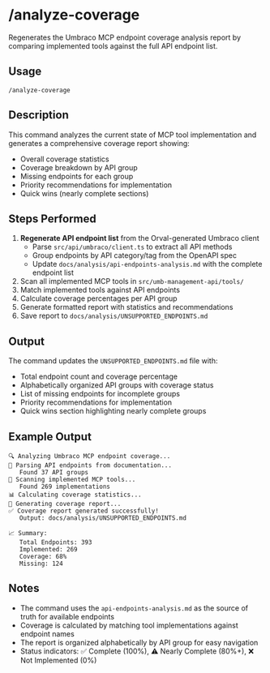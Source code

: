 # /analyze-coverage

Regenerates the Umbraco MCP endpoint coverage analysis report by comparing implemented tools against the full API endpoint list.

## Usage
```
/analyze-coverage
```

## Description
This command analyzes the current state of MCP tool implementation and generates a comprehensive coverage report showing:
- Overall coverage statistics
- Coverage breakdown by API group
- Missing endpoints for each group
- Priority recommendations for implementation
- Quick wins (nearly complete sections)

## Steps Performed
1. **Regenerate API endpoint list** from the Orval-generated Umbraco client
   - Parse `src/api/umbraco/client.ts` to extract all API methods
   - Group endpoints by API category/tag from the OpenAPI spec
   - Update `docs/analysis/api-endpoints-analysis.md` with the complete endpoint list
2. Scan all implemented MCP tools in `src/umb-management-api/tools/`
3. Match implemented tools against API endpoints
4. Calculate coverage percentages per API group
5. Generate formatted report with statistics and recommendations
6. Save report to `docs/analysis/UNSUPPORTED_ENDPOINTS.md`

## Output
The command updates the `UNSUPPORTED_ENDPOINTS.md` file with:
- Total endpoint count and coverage percentage
- Alphabetically organized API groups with coverage status
- List of missing endpoints for incomplete groups
- Priority recommendations for implementation
- Quick wins section highlighting nearly complete groups

## Example Output
```
🔍 Analyzing Umbraco MCP endpoint coverage...
📖 Parsing API endpoints from documentation...
   Found 37 API groups
🔧 Scanning implemented MCP tools...
   Found 269 implementations
📊 Calculating coverage statistics...
📝 Generating coverage report...
✅ Coverage report generated successfully!
   Output: docs/analysis/UNSUPPORTED_ENDPOINTS.md

📈 Summary:
   Total Endpoints: 393
   Implemented: 269
   Coverage: 68%
   Missing: 124
```

## Notes
- The command uses the `api-endpoints-analysis.md` as the source of truth for available endpoints
- Coverage is calculated by matching tool implementations against endpoint names
- The report is organized alphabetically by API group for easy navigation
- Status indicators: ✅ Complete (100%), ⚠️ Nearly Complete (80%+), ❌ Not Implemented (0%)